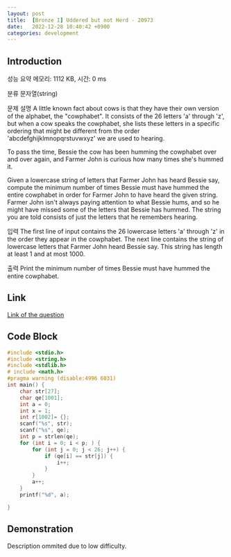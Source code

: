 ```yaml
---
layout: post
title:  [Bronze I] Uddered but not Herd - 20973
date:   2022-12-28 10:40:42 +0900
categories: development
---
```


## Introduction

성능 요약
메모리: 1112 KB, 시간: 0 ms

분류
문자열(string)

문제 설명
A little known fact about cows is that they have their own version of the alphabet, the "cowphabet". It consists of the 26 letters 'a' through 'z', but when a cow speaks the cowphabet, she lists these letters in a specific ordering that might be different from the order 'abcdefghijklmnopqrstuvwxyz' we are used to hearing.

To pass the time, Bessie the cow has been humming the cowphabet over and over again, and Farmer John is curious how many times she's hummed it.

Given a lowercase string of letters that Farmer John has heard Bessie say, compute the minimum number of times Bessie must have hummed the entire cowphabet in order for Farmer John to have heard the given string. Farmer John isn't always paying attention to what Bessie hums, and so he might have missed some of the letters that Bessie has hummed. The string you are told consists of just the letters that he remembers hearing.

입력
The first line of input contains the 26 lowercase letters 'a' through 'z' in the order they appear in the cowphabet. The next line contains the string of lowercase letters that Farmer John heard Bessie say. This string has length at least 1 and at most 1000.

출력
Print the minimum number of times Bessie must have hummed the entire cowphabet.

## Link

[Link of the question](https://www.acmicpc.net/problem/20973)

## Code Block

```c
#include <stdio.h>
#include <string.h>
#include <stdlib.h>
# include <math.h>
#pragma warning (disable:4996 6031)
int main() {
    char str[27];
    char qe[1001];
    int a = 0;
    int x = 1;
    int r[1002]= {}; 
    scanf("%s", str);
    scanf("%s", qe);
    int p = strlen(qe); 
    for (int i = 0; i < p; ) {
        for (int j = 0; j < 26; j++) {
            if (qe[i] == str[j]) {
                i++;
            }
        }
        a++;
    }
    printf("%d", a);

}   
```

## Demonstration

Description ommited due to low difficulty.
